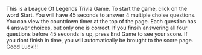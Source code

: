 
This is a League Of Legends Trivia Game. 
To start the game, click on the word Start. 
You will have 45 seconds to answer 4 multiple choise questions.
You can view the countdown timer at the top of the page.
Each question has 4 answer choices, but only one is correct.
If you finsih answering all four questions before 45 seconds is up, press End Game to see your score.
If you dont finish in time, you will automatically be brought to the score page.
Good Luck!!!

